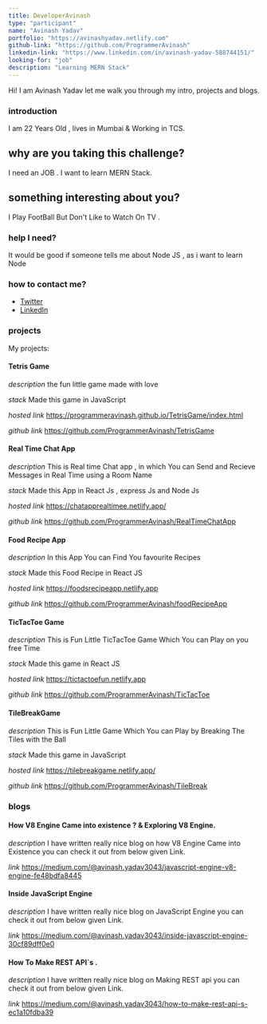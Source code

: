 ```yaml
---
title: DeveloperAvinash
type: "participant"
name: "Avinash Yadav"
portfolio: "https://avinashyadav.netlify.com"
github-link: "https://github.com/ProgrammerAvinash"
linkedin-link: "https://www.linkedin.com/in/avinash-yadav-588744151/"
looking-for: "job"
description: "Learning MERN Stack"
---
```


Hi! I am Avinash Yadav let me walk you through my intro, projects and blogs.

### introduction

I am 22 Years Old ,  lives in Mumbai & Working in TCS.

## why are you taking this challenge?

I need an JOB . 
I want to learn MERN Stack.

## something interesting about you?

I Play FootBall But Don't Like to Watch On TV .

### help I need?

It would be good if someone tells me about Node JS , as i want to learn Node 

### how to contact me?

- [Twitter](https://twitter.com/Aviyadav25/)
- [LinkedIn](https://www.linkedin.com/in/avinash-yadav-588744151/)

### projects

My projects:

#### Tetris Game

_description_ the fun little game made with love 

_stack_ Made this game in JavaScript

_hosted link_ https://programmeravinash.github.io/TetrisGame/index.html

_github link_ https://github.com/ProgrammerAvinash/TetrisGame

#### Real Time Chat App

_description_ This is Real time Chat app , in which You can Send and Recieve Messages in Real Time using a Room Name

_stack_ Made this App in React Js , express Js and Node Js

_hosted link_ https://chatapprealtimee.netlify.app/

_github link_ https://github.com/ProgrammerAvinash/RealTimeChatApp

#### Food Recipe App

_description_ In this App You can Find You favourite Recipes 

_stack_  Made this Food Recipe in React JS

_hosted link_ https://foodsrecipeapp.netlify.app

_github link_ https://github.com/ProgrammerAvinash/foodRecipeApp

#### TicTacToe Game

_description_ This is Fun Little TicTacToe Game Which You can Play on you free Time

_stack_  Made this game in React JS 

_hosted link_ https://tictactoefun.netlify.app

_github link_ https://github.com/ProgrammerAvinash/TicTacToe

#### TileBreakGame

_description_ This is Fun Little Game Which You can Play by Breaking The Tiles with the Ball

_stack_  Made this game in JavaScript 

_hosted link_ https://tilebreakgame.netlify.app/

_github link_ https://github.com/ProgrammerAvinash/TileBreak


### blogs


#### How V8 Engine Came into existence ? & Exploring V8 Engine.

_description_ I have written really nice blog on how V8 Engine Came into Existence you can check it out from below given Link.

_link_ https://medium.com/@avinash.yadav3043/javascript-engine-v8-engine-fe48bdfa8445


#### Inside JavaScript Engine


_description_ I have written really nice blog on JavaScript Engine you can check it out from below given Link.

_link_ https://medium.com/@avinash.yadav3043/inside-javascript-engine-30cf89dff0e0

#### How To Make REST API`s .

_description_ I have written really nice blog on Making REST api you can check it out from below given Link.

_link_ https://medium.com/@avinash.yadav3043/how-to-make-rest-api-s-ec1a10fdba39



